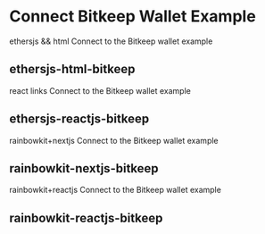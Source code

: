 # Connect Bitkeep Wallet Example

ethersjs && html Connect to the Bitkeep wallet example

## ethersjs-html-bitkeep

react links Connect to the Bitkeep wallet example

## ethersjs-reactjs-bitkeep

rainbowkit+nextjs Connect to the Bitkeep wallet example

## rainbowkit-nextjs-bitkeep

rainbowkit+reactjs Connect to the Bitkeep wallet example

## rainbowkit-reactjs-bitkeep
